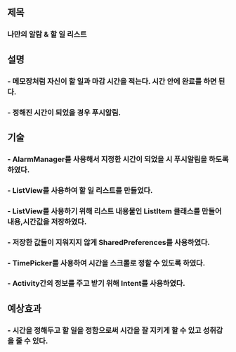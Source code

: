 ## 제목 
### 나만의 알람 & 할 일 리스트
## 설명
### - 메모장처럼 자신이 할 일과 마감 시간을 적는다. 시간 안에 완료를 하면 된다.
### - 정해진 시간이 되었을 경우 푸시알림.
## 기술
### - AlarmManager를 사용해서 지정한 시간이 되었을 시 푸시알림을 하도록 하였다.
### - ListView를 사용하여 할 일 리스트를 만들었다.
### - ListView를 사용하기 위해 리스트 내용물인 ListItem 클래스를 만들어 내용,시간값을 저장하였다.
### - 저장한 값들이 지워지지 않게 SharedPreferences를 사용하였다.
### - TimePicker를 사용하여 시간을 스크롤로 정할 수 있도록 하였다.
### - Activity간의 정보를 주고 받기 위해 Intent를 사용하였다.
## 예상효과
### - 시간을 정해두고 할 일을 정함으로써 시간을 잘 지키게 할 수 있고 성취감을 줄 수 있다.

